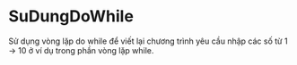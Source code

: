 # SuDungDoWhile
Sử dụng vòng lặp do while để viết lại chương trình yêu cầu nhập các số từ 1 -> 10 ở ví dụ trong phần vòng lặp while.
